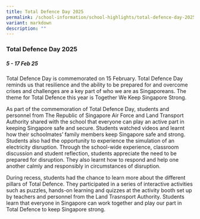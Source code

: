 ```yaml
---
title: Total Defence Day 2025
permalink: /school-information/school-highlights/total-defence-day-2025/
variant: markdown
description: ""
---
```

### **Total Defence Day 2025**

##### 5 - 17 Feb 25 

Total Defence Day is commemorated on 15 February. Total Defence Day reminds us that resilience and the ability to be prepared for and overcome crises and challenges are a key part of who we are as Singaporeans. The theme for Total Defence this year is Together We Keep Singapore Strong.

As part of the commemoration of Total Defence Day, students and personnel from The Republic of Singapore Air Force and Land Transport Authority shared with the school that everyone can play an active part in keeping Singapore safe and secure. Students watched videos and learnt how their schoolmates’ family members keep Singapore safe and strong. Students also had the opportunity to experience the simulation of an electricity disruption. Through the school-wide experience, classroom discussion and student reflection, students appreciate the need to be prepared for disruption. They also learnt how to respond and help one another calmly and responsibly in circumstances of disruption. 

During recess, students had the chance to learn more about the different pillars of Total Defence. They participated in a series of interactive activities such as puzzles, hands-on learning and quizzes at the activity booth set up by teachers and personnel from the Land Trasnsport Authority. Students learn that everyone in Singapore can work together and play our part in Total Defence to keep Singapore strong.